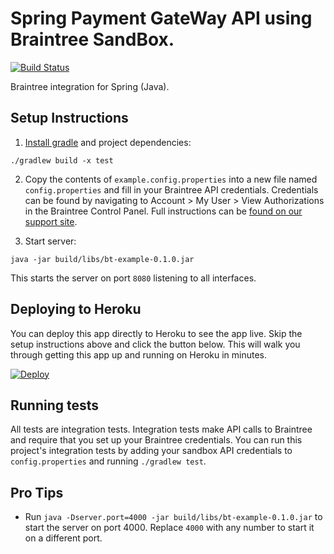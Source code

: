 # Spring Payment GateWay API using Braintree SandBox.

[![Build Status](https://travis-ci.org/braintree/braintree_spring_example.svg?branch=master)](https://travis-ci.org/braintree/braintree_spring_example)

Braintree integration for Spring (Java).

## Setup Instructions

1. [Install gradle](https://docs.gradle.org/current/userguide/installation.html) and project dependencies:

  ```
  ./gradlew build -x test
  ```

2. Copy the contents of `example.config.properties` into a new file named `config.properties` and fill in your Braintree API credentials. Credentials can be found by navigating to  Account > My User > View Authorizations in the Braintree Control Panel. Full instructions can be [found on our support site](https://articles.braintreepayments.com/control-panel/important-gateway-credentials#api-credentials).

3. Start server:

  ```
  java -jar build/libs/bt-example-0.1.0.jar
  ```

  This starts the server on port `8080` listening to all interfaces.

## Deploying to Heroku

You can deploy this app directly to Heroku to see the app live. Skip the setup instructions above and click the button below. This will walk you through getting this app up and running on Heroku in minutes.

<p><a href="https://heroku.com/deploy?template=https://github.com/farhancloning/BrainTreeCardPaymentAPI&amp;env%5BBT_ENVIRONMENT%5D=sandbox" rel="nofollow"><img src="https://camo.githubusercontent.com/83b0e95b38892b49184e07ad572c94c8038323fb/68747470733a2f2f7777772e6865726f6b7563646e2e636f6d2f6465706c6f792f627574746f6e2e737667" alt="Deploy" data-canonical-src="https://www.herokucdn.com/deploy/button.svg" style="max-width:100%;"></a></p>


## Running tests

All tests are integration tests. Integration tests make API calls to Braintree and require that you set up your Braintree credentials. You can run this project's integration tests by adding your sandbox API credentials to `config.properties` and running `./gradlew test`.


## Pro Tips

* Run `java -Dserver.port=4000 -jar build/libs/bt-example-0.1.0.jar` to start the server on port 4000. Replace `4000` with any number to start it on a different port.


